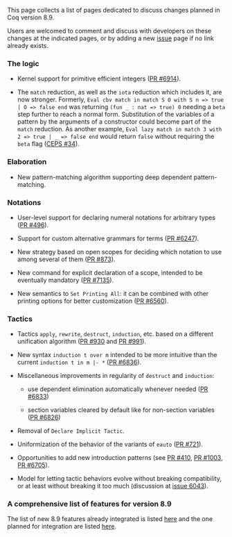 This page collects a list of pages dedicated to discuss changes planned in Coq version 8.9.

Users are welcomed to comment and discuss with developers on these changes at the indicated pages, or by adding a new [issue](https://github.com/coq/coq/issues) page if no link already exists.

### The logic

- Kernel support for primitive efficient integers ([PR #6914](https://github.com/coq/coq/pull/6914)).

- The `match` reduction, as well as the `iota` reduction which includes it, are now stronger. Formerly, `Eval cbv match in match S O with S n => true | O => false end` was returning `(fun _ : nat => true) 0` needing a `beta` step further to reach a normal form. Substitution of the variables of a pattern by the arguments of a constructor could become part of the `match` reduction. As another example, `Eval lazy match in match 3 with 2 => true | _ => false end` would return `false` without requiring the `beta` flag ([CEPS #34](https://github.com/coq/ceps/pull/34)).

### Elaboration

- New pattern-matching algorithm supporting deep dependent pattern-matching.

### Notations

- User-level support for declaring numeral notations for arbitrary types ([PR #496](https://github.com/coq/coq/pull/496)).

- Support for custom alternative grammars for terms ([PR #6247](https://github.com/coq/coq/pull/6247)).

- New strategy based on open scopes for deciding which notation to use among several of them ([PR #873](https://github.com/coq/coq/pull/873)).

- New command for explicit declaration of a scope, intended to be eventually mandatory ([PR #7135](https://github.com/coq/coq/pull/7135)).

- New semantics to `Set Printing All`: it can be combined with other printing options for better customization ([PR #6560](https://github.com/coq/coq/pull/6560)).

### Tactics

- Tactics `apply`, `rewrite`, `destruct`, `induction`, etc. based on a different unification algorithm ([PR #930](https://github.com/coq/coq/pull/930) and [PR #991](https://github.com/coq/coq/pull/991)).

- New syntax `induction t over m` intended to be more intuitive than the current `induction t in m |- *` ([PR #6836](https://github.com/coq/coq/pull/6836)).

- Miscellaneous improvements in regularity of `destruct` and `induction`:

  - use dependent elimination automatically whenever needed ([PR #6833](https://github.com/coq/coq/pull/6833))

  - section variables cleared by default like for non-section variables ([PR #6826](https://github.com/coq/coq/pull/6826))

- Removal of `Declare Implicit Tactic`.

- Uniformization of the behavior of the variants of `eauto` ([PR #721](https://github.com/coq/coq/pull/721)).

- Opportunities to add new introduction patterns (see [PR #410](https://github.com/coq/coq/pull/410), [PR #1003](https://github.com/coq/coq/pull/1003), [PR #6705](https://github.com/coq/coq/pull/6705)).

- Model for letting tactic behaviors evolve without breaking compatibility, or at least without breaking it too much (discussion at [issue 6043](https://github.com/coq/coq/issues/6043)).

### A comprehensive list of features for version 8.9

The list of new 8.9 features already integrated is listed [here](https://github.com/coq/coq/pulls?q=is%3Apr+label%3A%22kind%3A+feature%22+milestone%3A8.9+is%3Aclosed)
and the one planned for integration are listed [here](https://github.com/coq/coq/pulls?utf8=%E2%9C%93&q=label%3A%22kind%3A+feature%22+milestone%3A8.9%2Bbeta1+is%3Aopen).
